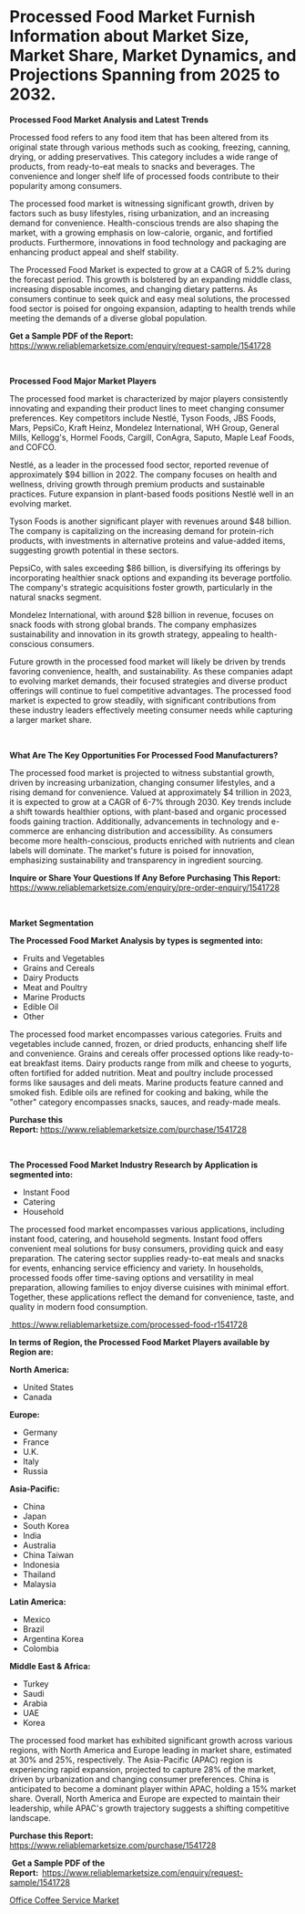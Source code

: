 <p><h1>Processed Food Market Furnish Information about Market Size, Market Share, Market Dynamics, and Projections Spanning from 2025 to 2032.</h1></p><p><strong>Processed Food Market Analysis and Latest Trends</strong></p>
<p><p>Processed food refers to any food item that has been altered from its original state through various methods such as cooking, freezing, canning, drying, or adding preservatives. This category includes a wide range of products, from ready-to-eat meals to snacks and beverages. The convenience and longer shelf life of processed foods contribute to their popularity among consumers.</p><p>The processed food market is witnessing significant growth, driven by factors such as busy lifestyles, rising urbanization, and an increasing demand for convenience. Health-conscious trends are also shaping the market, with a growing emphasis on low-calorie, organic, and fortified products. Furthermore, innovations in food technology and packaging are enhancing product appeal and shelf stability.</p><p>The Processed Food Market is expected to grow at a CAGR of 5.2% during the forecast period. This growth is bolstered by an expanding middle class, increasing disposable incomes, and changing dietary patterns. As consumers continue to seek quick and easy meal solutions, the processed food sector is poised for ongoing expansion, adapting to health trends while meeting the demands of a diverse global population.</p></p>
<p><strong>Get a Sample PDF of the Report:&nbsp;</strong> <a href="https://www.reliablemarketsize.com/enquiry/request-sample/1541728?utm_campaign=1884&utm_medium=2&utm_source=Github&utm_content=ia&utm_term=14022025&utm_id=processed-food">https://www.reliablemarketsize.com/enquiry/request-sample/1541728</a></p>
<p>&nbsp;</p>
<p><strong>Processed Food Major Market Players</strong></p>
<p><p>The processed food market is characterized by major players consistently innovating and expanding their product lines to meet changing consumer preferences. Key competitors include Nestlé, Tyson Foods, JBS Foods, Mars, PepsiCo, Kraft Heinz, Mondelez International, WH Group, General Mills, Kellogg's, Hormel Foods, Cargill, ConAgra, Saputo, Maple Leaf Foods, and COFCO.</p><p>Nestlé, as a leader in the processed food sector, reported revenue of approximately $94 billion in 2022. The company focuses on health and wellness, driving growth through premium products and sustainable practices. Future expansion in plant-based foods positions Nestlé well in an evolving market.</p><p>Tyson Foods is another significant player with revenues around $48 billion. The company is capitalizing on the increasing demand for protein-rich products, with investments in alternative proteins and value-added items, suggesting growth potential in these sectors.</p><p>PepsiCo, with sales exceeding $86 billion, is diversifying its offerings by incorporating healthier snack options and expanding its beverage portfolio. The company's strategic acquisitions foster growth, particularly in the natural snacks segment.</p><p>Mondelez International, with around $28 billion in revenue, focuses on snack foods with strong global brands. The company emphasizes sustainability and innovation in its growth strategy, appealing to health-conscious consumers.</p><p>Future growth in the processed food market will likely be driven by trends favoring convenience, health, and sustainability. As these companies adapt to evolving market demands, their focused strategies and diverse product offerings will continue to fuel competitive advantages. The processed food market is expected to grow steadily, with significant contributions from these industry leaders effectively meeting consumer needs while capturing a larger market share.</p></p>
<p>&nbsp;</p>
<p><strong>What Are The Key Opportunities For Processed Food Manufacturers?</strong></p>
<p><p>The processed food market is projected to witness substantial growth, driven by increasing urbanization, changing consumer lifestyles, and a rising demand for convenience. Valued at approximately $4 trillion in 2023, it is expected to grow at a CAGR of 6-7% through 2030. Key trends include a shift towards healthier options, with plant-based and organic processed foods gaining traction. Additionally, advancements in technology and e-commerce are enhancing distribution and accessibility. As consumers become more health-conscious, products enriched with nutrients and clean labels will dominate. The market's future is poised for innovation, emphasizing sustainability and transparency in ingredient sourcing.</p></p>
<p><strong>Inquire or Share Your Questions If Any Before Purchasing This Report:</strong> <a href="https://www.reliablemarketsize.com/enquiry/pre-order-enquiry/1541728?utm_campaign=1884&utm_medium=2&utm_source=Github&utm_content=ia&utm_term=14022025&utm_id=processed-food">https://www.reliablemarketsize.com/enquiry/pre-order-enquiry/1541728</a></p>
<p>&nbsp;</p>
<p><strong>Market Segmentation</strong></p>
<p><strong>The Processed Food Market Analysis by types is segmented into:</strong></p>
<p><ul><li>Fruits and Vegetables</li><li>Grains and Cereals</li><li>Dairy Products</li><li>Meat and Poultry</li><li>Marine Products</li><li>Edible Oil</li><li>Other</li></ul></p>
<p><p>The processed food market encompasses various categories. Fruits and vegetables include canned, frozen, or dried products, enhancing shelf life and convenience. Grains and cereals offer processed options like ready-to-eat breakfast items. Dairy products range from milk and cheese to yogurts, often fortified for added nutrition. Meat and poultry include processed forms like sausages and deli meats. Marine products feature canned and smoked fish. Edible oils are refined for cooking and baking, while the "other" category encompasses snacks, sauces, and ready-made meals.</p></p>
<p><strong>Purchase this Report:&nbsp;</strong><a href="https://www.reliablemarketsize.com/purchase/1541728?utm_campaign=1884&utm_medium=2&utm_source=Github&utm_content=ia&utm_term=14022025&utm_id=processed-food">https://www.reliablemarketsize.com/purchase/1541728</a></p>
<p>&nbsp;</p>
<p><strong>The Processed Food Market Industry Research by Application is segmented into:</strong></p>
<p><ul><li>Instant Food</li><li>Catering</li><li>Household</li></ul></p>
<p><p>The processed food market encompasses various applications, including instant food, catering, and household segments. Instant food offers convenient meal solutions for busy consumers, providing quick and easy preparation. The catering sector supplies ready-to-eat meals and snacks for events, enhancing service efficiency and variety. In households, processed foods offer time-saving options and versatility in meal preparation, allowing families to enjoy diverse cuisines with minimal effort. Together, these applications reflect the demand for convenience, taste, and quality in modern food consumption.</p></p>
<p><a href="https://www.reliablemarketsize.com/processed-food-r1541728?utm_campaign=1884&utm_medium=2&utm_source=Github&utm_content=ia&utm_term=14022025&utm_id=processed-food">&nbsp;https://www.reliablemarketsize.com/processed-food-r1541728</a></p>
<p><strong>In terms of Region, the Processed Food Market Players available by Region are:</strong></p>
<p>
    <p> <strong> North America: </strong>
        <ul>
            <li>United States</li>
            <li>Canada</li>
        </ul>
        </p> 
    <p> <strong> Europe: </strong>
        <ul>
            <li>Germany</li>
            <li>France</li>
            <li>U.K.</li>
            <li>Italy</li>
            <li>Russia</li>
        </ul>
        </p> 
    <p> <strong> Asia-Pacific: </strong>
        <ul>
            <li>China</li>
            <li>Japan</li>
            <li>South Korea</li>
            <li>India</li>
            <li>Australia</li>
            <li>China Taiwan</li>
            <li>Indonesia</li>
            <li>Thailand</li>
            <li>Malaysia</li>
        </ul>
        </p> 
    <p> <strong> Latin America: </strong>
        <ul>
            <li>Mexico</li>
            <li>Brazil</li>
            <li>Argentina Korea</li>
            <li>Colombia</li>
        </ul>
        </p> 
    <p> <strong> Middle East & Africa: </strong>
        <ul>
            <li>Turkey</li>
            <li>Saudi</li>
            <li>Arabia</li>
            <li>UAE</li>
            <li>Korea</li>
        </ul>
    </p>
    </p>
<p><p>The processed food market has exhibited significant growth across various regions, with North America and Europe leading in market share, estimated at 30% and 25%, respectively. The Asia-Pacific (APAC) region is experiencing rapid expansion, projected to capture 28% of the market, driven by urbanization and changing consumer preferences. China is anticipated to become a dominant player within APAC, holding a 15% market share. Overall, North America and Europe are expected to maintain their leadership, while APAC's growth trajectory suggests a shifting competitive landscape.</p></p>
<p><strong>Purchase this Report: </strong><a href="https://www.reliablemarketsize.com/purchase/1541728?utm_campaign=1884&utm_medium=2&utm_source=Github&utm_content=ia&utm_term=14022025&utm_id=processed-food">https://www.reliablemarketsize.com/purchase/1541728</a></p>
<p>&nbsp;<strong>Get a Sample PDF of the Report:&nbsp;&nbsp;</strong><a href="https://www.reliablemarketsize.com/enquiry/request-sample/1541728?utm_campaign=1884&utm_medium=2&utm_source=Github&utm_content=ia&utm_term=14022025&utm_id=processed-food">https://www.reliablemarketsize.com/enquiry/request-sample/1541728</a></p>
<p><strong></strong></p>
<p><p><a href="https://github.com/pizolina/Market-Research-Report-List-7/blob/main/office-coffee-service-market.md?utm_campaign=1884&utm_medium=2&utm_source=Github&utm_content=ia&utm_term=14022025&utm_id=processed-food">Office Coffee Service Market</a></p></p>